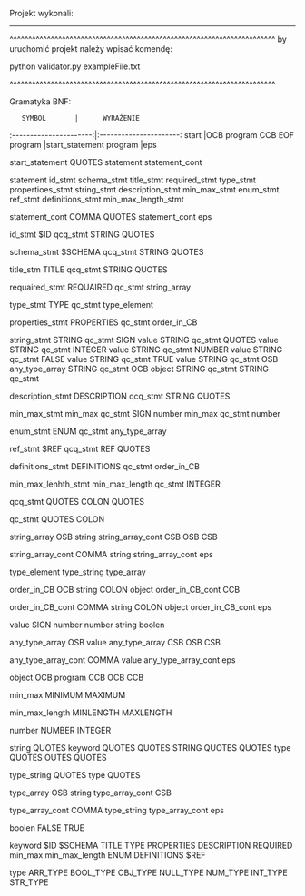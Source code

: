 Projekt wykonali:

*****************

^^^^^^^^^^^^^^^^^^^^^^^^^^^^^^^^^^^^^^^^^^^^^^^^^^^^^^^^^^^^^^^^^^^^^^^
by uruchomić projekt należy wpisać komendę:


python validator.py exampleFile.txt



^^^^^^^^^^^^^^^^^^^^^^^^^^^^^^^^^^^^^^^^^^^^^^^^^^^^^^^^^^^^^^^^^^^^^^^

Gramatyka BNF:






       SYMBOL		|      WYRAŻENIE
:----------------------:|:----------------------:
start		        |OCB program CCB EOF
program			|start_statement program
			|eps


start_statement		QUOTES statement statement_cont


statement		id_stmt
			schema_stmt
			title_stmt
			required_stmt
			type_stmt
			propertioes_stmt
			string_stmt
			description_stmt
			min_max_stmt
			enum_stmt
			ref_stmt
			definitions_stmt
			min_max_length_stmt


statement_cont		COMMA QUOTES statement_cont
			eps


id_stmt			$ID qcq_stmt STRING QUOTES


schema_stmt		$SCHEMA qcq_stmt STRING QUOTES


title_stm		TITLE qcq_stmt STRING QUOTES


requaired_stmt		REQUAIRED qc_stmt string_array


type_stmt		TYPE qc_stmt type_element


properties_stmt		PROPERTIES qc_stmt order_in_CB


string_stmt		STRING qc_stmt SIGN value
			STRING qc_stmt QUOTES value
			STRING qc_stmt INTEGER value
			STRING qc_stmt NUMBER value
			STRING qc_stmt FALSE value
			STRING qc_stmt TRUE value
			STRING qc_stmt OSB any_type_array
			STRING qc_stmt OCB object
			STRING qc_stmt
			STRING qc_stmt
			


description_stmt	DESCRIPTION qcq_stmt STRING QUOTES


min_max_stmt		min_max qc_stmt SIGN number
			min_max qc_stmt number


enum_stmt		ENUM qc_stmt any_type_array


ref_stmt		$REF qcq_stmt REF QUOTES


definitions_stmt	DEFINITIONS qc_stmt order_in_CB


min_max_lenhth_stmt	min_max_length qc_stmt INTEGER


qcq_stmt		QUOTES COLON QUOTES


qc_stmt			QUOTES COLON


string_array		OSB string string_array_cont CSB
			OSB CSB			


string_array_cont	COMMA string string_array_cont
			eps


type_element		type_string
			type_array


order_in_CB		OCB string COLON object order_in_CB_cont CCB


order_in_CB_cont	COMMA string COLON object order_in_CB_cont
			eps


value			SIGN number
			number
			string
			boolen


any_type_array		OSB value any_type_array CSB
			OSB CSB


any_type_array_cont	COMMA value any_type_array_cont
			eps


object			OCB program CCB
			OCB CCB


min_max			MINIMUM
			MAXIMUM


min_max_length		MINLENGTH
			MAXLENGTH


number			NUMBER
			INTEGER



string 			QUOTES keyword QUOTES
			QUOTES STRING QUOTES
			QUOTES type QUOTES
			OUTES QUOTES



type_string		QUOTES type QUOTES



type_array		OSB string type_array_cont CSB


type_array_cont		COMMA type_string type_array_cont
			eps


boolen			FALSE
			TRUE


keyword			$ID
			$SCHEMA
			TITLE
			TYPE
			PROPERTIES
			DESCRIPTION
			REQUIRED
			min_max
			min_max_length
			ENUM
			DEFINITIONS
			$REF



type			ARR_TYPE
			BOOL_TYPE
			OBJ_TYPE
			NULL_TYPE
			NUM_TYPE
			INT_TYPE
			STR_TYPE

































